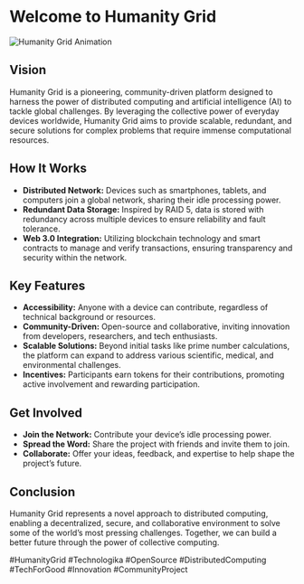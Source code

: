 # Welcome to Humanity Grid

![Humanity Grid Animation](path_to_your_image_animation.webp)

## Vision
Humanity Grid is a pioneering, community-driven platform designed to harness the power of distributed computing and artificial intelligence (AI) to tackle global challenges. By leveraging the collective power of everyday devices worldwide, Humanity Grid aims to provide scalable, redundant, and secure solutions for complex problems that require immense computational resources.

## How It Works
- **Distributed Network:** Devices such as smartphones, tablets, and computers join a global network, sharing their idle processing power.
- **Redundant Data Storage:** Inspired by RAID 5, data is stored with redundancy across multiple devices to ensure reliability and fault tolerance.
- **Web 3.0 Integration:** Utilizing blockchain technology and smart contracts to manage and verify transactions, ensuring transparency and security within the network.

## Key Features
- **Accessibility:** Anyone with a device can contribute, regardless of technical background or resources.
- **Community-Driven:** Open-source and collaborative, inviting innovation from developers, researchers, and tech enthusiasts.
- **Scalable Solutions:** Beyond initial tasks like prime number calculations, the platform can expand to address various scientific, medical, and environmental challenges.
- **Incentives:** Participants earn tokens for their contributions, promoting active involvement and rewarding participation.

## Get Involved
- **Join the Network:** Contribute your device’s idle processing power.
- **Spread the Word:** Share the project with friends and invite them to join.
- **Collaborate:** Offer your ideas, feedback, and expertise to help shape the project’s future.

## Conclusion
Humanity Grid represents a novel approach to distributed computing, enabling a decentralized, secure, and collaborative environment to solve some of the world’s most pressing challenges. Together, we can build a better future through the power of collective computing.

#HumanityGrid #Technologika #OpenSource #DistributedComputing #TechForGood #Innovation #CommunityProject